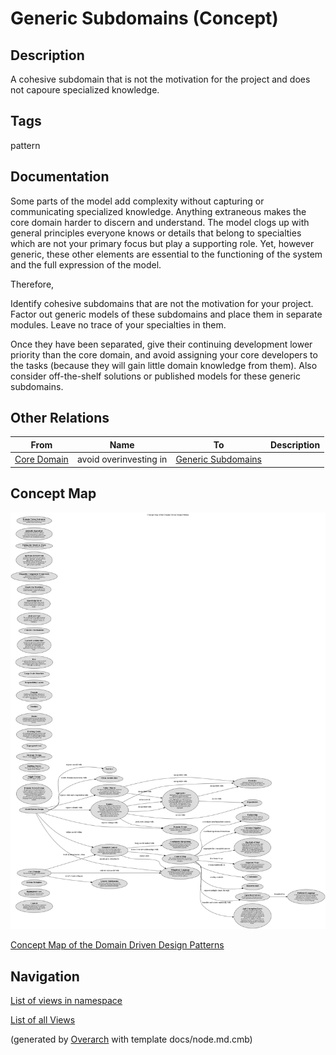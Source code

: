 
# Generic Subdomains (Concept)
## Description
A cohesive subdomain that is not the motivation for the project and does
not capoure specialized knowledge.


## Tags
pattern

## Documentation
Some parts of the model add complexity without capturing or communicating
specialized knowledge. Anything extraneous makes the core domain harder to
discern and understand. The model clogs up with general principles everyone
knows or details that belong to specialties which are not your primary focus
but play a supporting role. Yet, however generic, these other elements are
essential to the functioning of the system and the full expression of the
model.

Therefore,

Identify cohesive subdomains that are not the motivation for your project.
Factor out generic models of these subdomains and place them in separate
modules. Leave no trace of your specialties in them.

Once they have been separated, give their continuing development lower priority
than the core domain, and avoid assigning your core developers to the tasks
(because they will gain little domain knowledge from them). Also consider
off-the-shelf solutions or published models for these generic subdomains.
## Other Relations
| From | Name | To | Description |
|---|---|---|---|
| [Core Domain](../../software-development/domain-driven-design/c-core-domain.md) | avoid overinvesting in | [Generic Subdomains](../../software-development/domain-driven-design/c-generic-subdomains.md) |  |

## Concept Map
![Concept Map of the Domain Driven Design Patterns](../../software-development/domain-driven-design/concept-view.png)

[Concept Map of the Domain Driven Design Patterns](../../software-development/domain-driven-design/concept-view.md)


## Navigation
[List of views in namespace](./views-in-namespace.md)

[List of all Views](../../views.md)


(generated by [Overarch](https://github.com/soulspace-org/overarch) with template docs/node.md.cmb)
